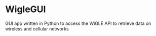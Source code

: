 # WigleGUI
GUI app written in Python to access the WiGLE API to retrieve data on wireless and cellular networks
